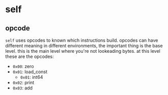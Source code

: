 # self

## opcode
`self` uses opcodes to known which instructions build. opcodes can have different meaning in different environments, the important thing is the base level. this is the main level where you're not lookeading bytes. at this level these are the opcodes:

- `0x00`: zero
- `0x01`: load_const
  - `0x01`: int64
- `0x02`: print
- `0x03`: add
